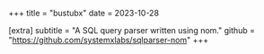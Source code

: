 +++
title = "bustubx"
date = 2023-10-28

[extra]
subtitle = "A SQL query parser written using nom."
github = "https://github.com/systemxlabs/sqlparser-nom"
+++